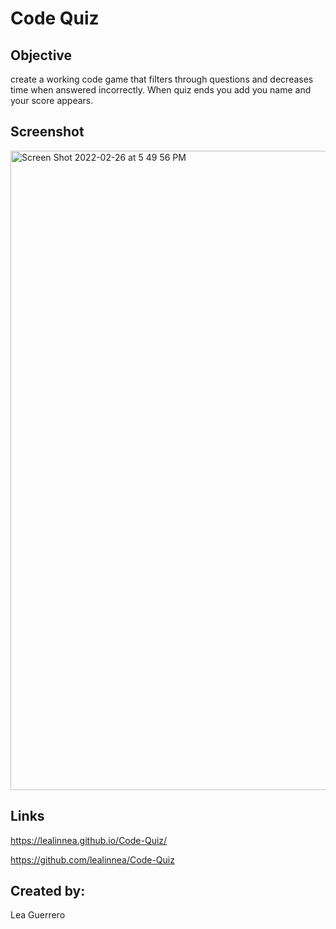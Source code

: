 # Code Quiz

## Objective

create a working code game that filters through questions and decreases time when answered incorrectly. When quiz ends you add you name and your score appears.

## Screenshot
<img width="1023" alt="Screen Shot 2022-02-26 at 5 49 56 PM" src="https://user-images.githubusercontent.com/97196262/155862648-d14bad8e-b3bb-4824-976b-c8a09b804578.png">

## Links

https://lealinnea.github.io/Code-Quiz/

https://github.com/lealinnea/Code-Quiz

## Created by:
Lea Guerrero
